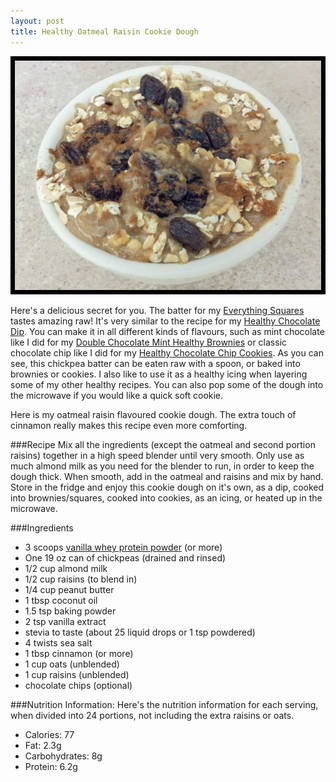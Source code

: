 ```yaml
---
layout: post
title: Healthy Oatmeal Raisin Cookie Dough
---
```


![Healthy Oatmeal Raisin Cookie Dough](/images/healthy_oatmeal_raisin_cookie_dough.jpg)

Here's a delicious secret for you. The batter for my [Everything Squares](http://teri-lynn.ca/2014/05/18/everything-squares/) tastes amazing raw! It's very similar to the recipe for my [Healthy Chocolate Dip](http://teri-lynn.ca/2013/10/19/healthy-chocolate-dip/). You can make it in all different kinds of flavours, such as mint chocolate like I did for my [Double Chocolate Mint Healthy Brownies](http://teri-lynn.ca/2014/08/24/double-chocolate-mint-healthy-brownies/) or classic chocolate chip like I did for my [Healthy Chocolate Chip Cookies](http://teri-lynn.ca/2013/11/09/healthy-chocolate-chip-cookies/). As you can see, this chickpea batter can be eaten raw with a spoon, or baked into brownies or cookies. I also like to use it as a healthy icing when layering some of my other healthy recipes. You can also pop some of the dough into the microwave if you would like a quick soft cookie. 

Here is my oatmeal raisin flavoured cookie dough. The extra touch of cinnamon really makes this recipe even more comforting. 

###Recipe
Mix all the ingredients (except the oatmeal and second portion raisins) together in a high speed blender until very smooth. Only use as much almond milk as you need for the blender to run, in order to keep the dough thick. When smooth, add in the oatmeal and raisins and mix by hand. Store in the fridge and enjoy this cookie dough on it's own, as a dip, cooked into brownies/squares, cooked into cookies, as an icing, or heated up in the microwave.  

###Ingredients  
- 3 scoops [vanilla whey protein powder](http://halfwhey.com/) (or more)
- One 19 oz can of chickpeas (drained and rinsed)
- 1/2 cup almond milk
- 1/2 cup raisins (to blend in)
- 1/4 cup peanut butter
- 1 tbsp coconut oil 
- 1.5 tsp baking powder
- 2 tsp vanilla extract
- stevia to taste (about 25 liquid drops or 1 tsp powdered) 
- 4 twists sea salt
- 1 tbsp cinnamon (or more)
- 1 cup oats (unblended)
- 1 cup raisins (unblended)
- chocolate chips (optional)


###Nutrition Information:
Here's the nutrition information for each serving, when divided into 24 portions, not including the extra raisins or oats. 

- Calories: 77
- Fat: 2.3g
- Carbohydrates: 8g
- Protein: 6.2g 




  
